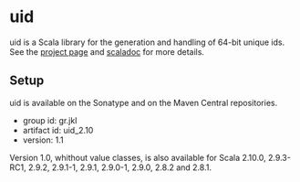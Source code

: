 uid
===

uid is a Scala library for the generation and handling of 64-bit unique ids. 
See the [project page](http//nevang.github.com/uid/) and 
[scaladoc](http//nevang.github.com/uid/lastest/api/index.html) for more details.

Setup
-----
uid is available on the Sonatype and on the Maven Central repositories. 

* group id: gr.jkl
* artifact id: uid_2.10 
* version: 1.1

Version 1.0, whithout value classes, is also available for Scala 2.10.0, 
2.9.3-RC1, 2.9.2, 2.9.1-1, 2.9.1, 2.9.0-1, 2.9.0, 2.8.2 and 2.8.1.
